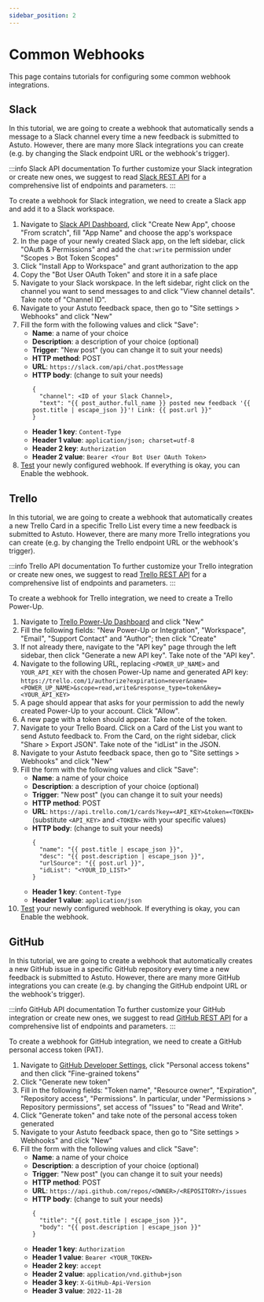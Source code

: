 ```yaml
---
sidebar_position: 2
---
```


# Common Webhooks

This page contains tutorials for configuring some common webhook integrations.

## Slack

In this tutorial, we are going to create a webhook that automatically sends a message to a Slack channel every time a new feedback is submitted to Astuto. However, there are many more Slack integrations you can create (e.g. by changing the Slack endpoint URL or the webhook's trigger).

:::info Slack API documentation
To further customize your Slack integration or create new ones, we suggest to read [Slack REST API](https://api.slack.com/web) for a comprehensive list of endpoints and parameters.
:::

To create a webhook for Slack integration, we need to create a Slack app and add it to a Slack workspace.

1. Navigate to [Slack API Dashboard](https://api.slack.com/apps), click "Create New App", choose "From scratch", fill "App Name" and choose the app's workspace
2. In the page of your newly created Slack app, on the left sidebar, click "OAuth & Permissions" and add the `chat:write` permission under "Scopes > Bot Token Scopes"
3. Click "Install App to Workspace" and grant authorization to the app
4. Copy the "Bot User OAuth Token" and store it in a safe place
5. Navigate to your Slack worskpace. In the left sidebar, right click on the channel you want to send messages to and click "View channel details". Take note of "Channel ID".
6. Navigate to your Astuto feedback space, then go to "Site settings > Webhooks" and click "New"
7. Fill the form with the following values and click "Save":
    - **Name**: a name of your choice
    - **Description**: a description of your choice (optional)
    - **Trigger**: "New post" (you can change it to suit your needs)
    - **HTTP method**: POST
    - **URL**: `https://slack.com/api/chat.postMessage`
    - **HTTP body**: (change to suit your needs)
      ```
      {
        "channel": <ID of your Slack Channel>,
        "text": "{{ post_author.full_name }} posted new feedback '{{ post.title | escape_json }}'! Link: {{ post.url }}"
      }
      ```
    - **Header 1 key**: `Content-Type`
    - **Header 1 value**: `application/json; charset=utf-8`
    - **Header 2 key**: `Authorization`
    - **Header 2 value**: `Bearer <Your Bot User OAuth Token>`
8. [Test](./webhooks-introduction.md#test-your-webhook) your newly configured webhook. If everything is okay, you can Enable the webhook.

## Trello

In this tutorial, we are going to create a webhook that automatically creates a new Trello Card in a specific Trello List every time a new feedback is submitted to Astuto. However, there are many more Trello integrations you can create (e.g. by changing the Trello endpoint URL or the webhook's trigger).

:::info Trello API documentation
To further customize your Trello integration or create new ones, we suggest to read [Trello REST API](https://developer.atlassian.com/cloud/trello/rest) for a comprehensive list of endpoints and parameters.
:::

To create a webhook for Trello integration, we need to create a Trello Power-Up.

1. Navigate to [Trello Power-Up Dashboard](https://trello.com/power-ups/admin) and click "New"
2. Fill the following fields: "New Power-Up or Integration", "Workspace", "Email", "Support Contact" and "Author"; then click "Create"
3. If not already there, navigate to the "API key" page through the left sidebar, then click "Generate a new API key". Take note of the "API key".
4. Navigate to the following URL, replacing `<POWER_UP_NAME>` and `YOUR_API_KEY` with the chosen Power-Up name and generated API key: `https://trello.com/1/authorize?expiration=never&name=<POWER_UP_NAME>&scope=read,write&response_type=token&key=<YOUR_API_KEY>`
5. A page should appear that asks for your permission to add the newly created Power-Up to your account. Click "Allow".
6. A new page with a token should appear. Take note of the token.
7. Navigate to your Trello Board. Click on a Card of the List you want to send Astuto feedback to. From the Card, on the right sidebar, click "Share > Export JSON". Take note of the "idList" in the JSON.
8. Navigate to your Astuto feedback space, then go to "Site settings > Webhooks" and click "New"
9. Fill the form with the following values and click "Save":
    - **Name**: a name of your choice
    - **Description**: a description of your choice (optional)
    - **Trigger**: "New post" (you can change it to suit your needs)
    - **HTTP method**: POST
    - **URL**: `https://api.trello.com/1/cards?key=<API_KEY>&token=<TOKEN>` (substitute `<API_KEY>` and `<TOKEN>` with your specific values)
    - **HTTP body**: (change to suit your needs)
      ```
      {
        "name": "{{ post.title | escape_json }}",
        "desc": "{{ post.description | escape_json }}",
        "urlSource": "{{ post.url }}",
        "idList": "<YOUR_ID_LIST>"
      }
      ```
    - **Header 1 key**: `Content-Type`
    - **Header 1 value**: `application/json`
10. [Test](./webhooks-introduction.md#test-your-webhook) your newly configured webhook. If everything is okay, you can Enable the webhook.

## GitHub

In this tutorial, we are going to create a webhook that automatically creates a new GitHub issue in a specific GitHub repository every time a new feedback is submitted to Astuto. However, there are many more GitHub integrations you can create (e.g. by changing the GitHub endpoint URL or the webhook's trigger).

:::info GitHub API documentation
To further customize your GitHub integration or create new ones, we suggest to read [GitHub REST API](https://docs.github.com/en/rest/quickstart) for a comprehensive list of endpoints and parameters.
:::

To create a webhook for GitHub integration, we need to create a GitHub personal access token (PAT).

1. Navigate to [GitHub Developer Settings](https://github.com/settings/apps), click "Personal access tokens" and then click "Fine-grained tokens"
2. Click "Generate new token"
3. Fill in the following fields: "Token name", "Resource owner", "Expiration", "Repository access", "Permissions". In particular, under "Permissions > Repository permissions", set access of "Issues" to "Read and Write".
4. Click "Generate token" and take note of the personal access token generated
5. Navigate to your Astuto feedback space, then go to "Site settings > Webhooks" and click "New"
6. Fill the form with the following values and click "Save":
    - **Name**: a name of your choice
    - **Description**: a description of your choice (optional)
    - **Trigger**: "New post" (you can change it to suit your needs)
    - **HTTP method**: POST
    - **URL**: `https://api.github.com/repos/<OWNER>/<REPOSITORY>/issues`
    - **HTTP body**: (change to suit your needs)
      ```
      {
        "title": "{{ post.title | escape_json }}",
        "body": "{{ post.description | escape_json }}"
      }
      ```
    - **Header 1 key**: `Authorization`
    - **Header 1 value**: `Bearer <YOUR_TOKEN>`
    - **Header 2 key**: `accept`
    - **Header 2 value**: `application/vnd.github+json`
    - **Header 3 key**: `X-GitHub-Api-Version`
    - **Header 3 value**: `2022-11-28`
